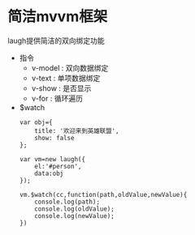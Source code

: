 # 简洁mvvm框架 
laugh提供简洁的双向绑定功能
 - 指令
    - v-model : 双向数据绑定
    - v-text : 单项数据绑定
    - v-show : 是否显示
    - v-for : 循环遍历
 - $watch
    ```
    var obj={
        title: '欢迎来到英雄联盟',
        show: false
    };
    
    var vm=new laugh({
        el:'#person',
        data:obj
    });
    
    vm.$watch(cc,function(path,oldValue,newValue){
        console.log(path);
        console.log(oldValue);
        console.log(newValue);
    })
    
    ```